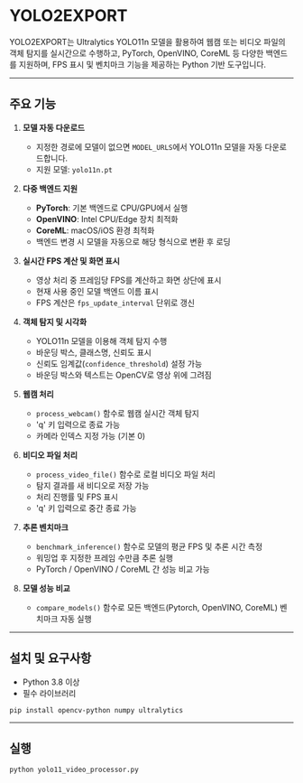 # YOLO2EXPORT

YOLO2EXPORT는 Ultralytics YOLO11n 모델을 활용하여 웹캠 또는 비디오 파일의 객체 탐지를 실시간으로 수행하고, PyTorch, OpenVINO, CoreML 등 다양한 백엔드를 지원하며, FPS 표시 및 벤치마크 기능을 제공하는 Python 기반 도구입니다.

---

## 주요 기능

1. **모델 자동 다운로드**
   - 지정한 경로에 모델이 없으면 `MODEL_URLS`에서 YOLO11n 모델을 자동 다운로드합니다.
   - 지원 모델: `yolo11n.pt`

2. **다중 백엔드 지원**
   - **PyTorch**: 기본 백엔드로 CPU/GPU에서 실행
   - **OpenVINO**: Intel CPU/Edge 장치 최적화
   - **CoreML**: macOS/iOS 환경 최적화
   - 백엔드 변경 시 모델을 자동으로 해당 형식으로 변환 후 로딩

3. **실시간 FPS 계산 및 화면 표시**
   - 영상 처리 중 프레임당 FPS를 계산하고 화면 상단에 표시
   - 현재 사용 중인 모델 백엔드 이름 표시
   - FPS 계산은 `fps_update_interval` 단위로 갱신

4. **객체 탐지 및 시각화**
   - YOLO11n 모델을 이용해 객체 탐지 수행
   - 바운딩 박스, 클래스명, 신뢰도 표시
   - 신뢰도 임계값(`confidence_threshold`) 설정 가능
   - 바운딩 박스와 텍스트는 OpenCV로 영상 위에 그려짐

5. **웹캠 처리**
   - `process_webcam()` 함수로 웹캠 실시간 객체 탐지
   - 'q' 키 입력으로 종료 가능
   - 카메라 인덱스 지정 가능 (기본 0)

6. **비디오 파일 처리**
   - `process_video_file()` 함수로 로컬 비디오 파일 처리
   - 탐지 결과를 새 비디오로 저장 가능
   - 처리 진행률 및 FPS 표시
   - 'q' 키 입력으로 중간 종료 가능

7. **추론 벤치마크**
   - `benchmark_inference()` 함수로 모델의 평균 FPS 및 추론 시간 측정
   - 워밍업 후 지정한 프레임 수만큼 추론 실행
   - PyTorch / OpenVINO / CoreML 간 성능 비교 가능

8. **모델 성능 비교**
   - `compare_models()` 함수로 모든 백엔드(Pytorch, OpenVINO, CoreML) 벤치마크 자동 실행

---

## 설치 및 요구사항

- Python 3.8 이상
- 필수 라이브러리
```
pip install opencv-python numpy ultralytics
```

---

## 실행
```
python yolo11_video_processor.py
```
